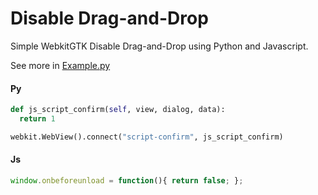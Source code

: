 # Disable Drag-and-Drop

Simple WebkitGTK Disable Drag-and-Drop using Python and Javascript.

See more in [Example.py](https://github.com/xPhip/py-webkitgtk-disable-drag-and-drop/blob/master/Example.py)

#### Py
```python
def js_script_confirm(self, view, dialog, data):
  return 1
```
```python
webkit.WebView().connect("script-confirm", js_script_confirm)
```

#### Js
```javascript
window.onbeforeunload = function(){ return false; };
```
